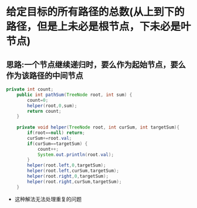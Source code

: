 # 给定目标的所有路径的总数(从上到下的路径，但是上未必是根节点，下未必是叶节点)

## 思路:一个节点继续递归时，要么作为起始节点，要么作为该路径的中间节点

```Java
private int count;
    public int pathSum(TreeNode root, int sum) {
        count=0;
        helper(root,0,sum);
        return count;
    }
    
    private void helper(TreeNode root, int curSum, int targetSum){
        if(root==null) return;
        curSum+=root.val;
        if(curSum==targetSum) {
            count++;
            System.out.println(root.val);
        }
        helper(root.left,0,targetSum);
        helper(root.left,curSum,targetSum);
        helper(root.right,0,targetSum);
        helper(root.right,curSum,targetSum);
    }
```
* 这种解法无法处理重复的问题
